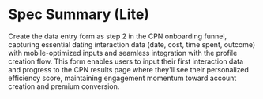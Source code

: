 # Spec Summary (Lite)

Create the data entry form as step 2 in the CPN onboarding funnel, capturing essential dating interaction data (date, cost, time spent, outcome) with mobile-optimized inputs and seamless integration with the profile creation flow. This form enables users to input their first interaction data and progress to the CPN results page where they'll see their personalized efficiency score, maintaining engagement momentum toward account creation and premium conversion.